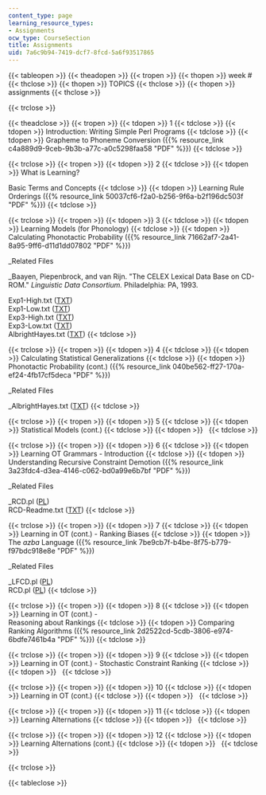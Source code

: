 ```yaml
---
content_type: page
learning_resource_types:
- Assignments
ocw_type: CourseSection
title: Assignments
uid: 7a6c9b94-7419-dcf7-8fcd-5a6f93517865
---
```


{{< tableopen >}}
{{< theadopen >}}
{{< tropen >}}
{{< thopen >}}
week #
{{< thclose >}}
{{< thopen >}}
TOPICS
{{< thclose >}}
{{< thopen >}}
assignments
{{< thclose >}}

{{< trclose >}}

{{< theadclose >}}
{{< tropen >}}
{{< tdopen >}}
1
{{< tdclose >}}
{{< tdopen >}}
Introduction: Writing Simple Perl Programs
{{< tdclose >}}
{{< tdopen >}}
Grapheme to Phoneme Conversion ({{% resource_link c4a889d9-9ceb-9b3b-a77c-a0c5298faa58 "PDF" %}})
{{< tdclose >}}

{{< trclose >}}
{{< tropen >}}
{{< tdopen >}}
2
{{< tdclose >}}
{{< tdopen >}}
What is Learning?  
  
Basic Terms and Concepts
{{< tdclose >}}
{{< tdopen >}}
Learning Rule Orderings ({{% resource_link 50037cf6-f2a0-b256-9f6a-b2f196dc503f "PDF" %}})
{{< tdclose >}}

{{< trclose >}}
{{< tropen >}}
{{< tdopen >}}
3
{{< tdclose >}}
{{< tdopen >}}
Learning Models (for Phonology)
{{< tdclose >}}
{{< tdopen >}}
Calculating Phonotactic Probability ({{% resource_link 71662af7-2a41-8a95-9ff6-d11d1dd07802 "PDF" %}})  
  
_Related Files  
  
_Baayen, Piepenbrock, and van Rijn. "The CELEX Lexical Data Base on CD-ROM." _Linguistic Data Consortium._ Philadelphia: PA, 1993.  
  
Exp1-High.txt ([TXT](/courses/linguistics-and-philosophy/24-964-topics-in-phonology-fall-2004/assignments/Exp1High.txt))  
Exp1-Low.txt ([TXT](/courses/linguistics-and-philosophy/24-964-topics-in-phonology-fall-2004/assignments/Exp1Low.txt))  
Exp3-High.txt ([TXT](/courses/linguistics-and-philosophy/24-964-topics-in-phonology-fall-2004/assignments/Exp3High.txt))  
Exp3-Low.txt ([TXT](/courses/linguistics-and-philosophy/24-964-topics-in-phonology-fall-2004/assignments/Exp3Low.txt))  
AlbrightHayes.txt ([TXT](/courses/linguistics-and-philosophy/24-964-topics-in-phonology-fall-2004/study-materials/AlbrightHayes.txt))
{{< tdclose >}}

{{< trclose >}}
{{< tropen >}}
{{< tdopen >}}
4
{{< tdclose >}}
{{< tdopen >}}
Calculating Statistical Generalizations
{{< tdclose >}}
{{< tdopen >}}
Phonotactic Probability (cont.) ({{% resource_link 040be562-ff27-170a-ef24-4fb17cf5deca "PDF" %}})  
  
_Related Files  
  
_AlbrightHayes.txt ([TXT](/courses/linguistics-and-philosophy/24-964-topics-in-phonology-fall-2004/study-materials/AlbrightHayes.txt))
{{< tdclose >}}

{{< trclose >}}
{{< tropen >}}
{{< tdopen >}}
5
{{< tdclose >}}
{{< tdopen >}}
Statistical Models (cont.)
{{< tdclose >}}
{{< tdopen >}}
 
{{< tdclose >}}

{{< trclose >}}
{{< tropen >}}
{{< tdopen >}}
6
{{< tdclose >}}
{{< tdopen >}}
Learning OT Grammars - Introduction
{{< tdclose >}}
{{< tdopen >}}
Understanding Recursive Constraint Demotion ({{% resource_link 3a23fdc4-d3ea-4146-c062-bd0a99e6b7bf "PDF" %}})  
  
_Related Files  
  
_RCD.pl ([PL](/courses/linguistics-and-philosophy/24-964-topics-in-phonology-fall-2004/study-materials/RCD.pl))  
RCD-Readme.txt ([TXT](/courses/linguistics-and-philosophy/24-964-topics-in-phonology-fall-2004/study-materials/RCDReadme.txt))
{{< tdclose >}}

{{< trclose >}}
{{< tropen >}}
{{< tdopen >}}
7
{{< tdclose >}}
{{< tdopen >}}
Learning in OT (cont.) - Ranking Biases
{{< tdclose >}}
{{< tdopen >}}
The _azba_ Language ({{% resource_link 7be9cb7f-b4be-8f75-b779-f97bdc918e8e "PDF" %}})  
  
_Related Files  
  
_LFCD.pl ([PL](/courses/linguistics-and-philosophy/24-964-topics-in-phonology-fall-2004/study-materials/LFCD.pl))  
RCD.pl ([PL](/courses/linguistics-and-philosophy/24-964-topics-in-phonology-fall-2004/study-materials/RCD.pl))
{{< tdclose >}}

{{< trclose >}}
{{< tropen >}}
{{< tdopen >}}
8
{{< tdclose >}}
{{< tdopen >}}
Learning in OT (cont.) -  
Reasoning about Rankings
{{< tdclose >}}
{{< tdopen >}}
Comparing Ranking Algorithms ({{% resource_link 2d2522cd-5cdb-3806-e974-6bdfe7461b4a "PDF" %}})
{{< tdclose >}}

{{< trclose >}}
{{< tropen >}}
{{< tdopen >}}
9
{{< tdclose >}}
{{< tdopen >}}
Learning in OT (cont.) - Stochastic Constraint Ranking
{{< tdclose >}}
{{< tdopen >}}
 
{{< tdclose >}}

{{< trclose >}}
{{< tropen >}}
{{< tdopen >}}
10
{{< tdclose >}}
{{< tdopen >}}
Learning in OT (cont.)
{{< tdclose >}}
{{< tdopen >}}
 
{{< tdclose >}}

{{< trclose >}}
{{< tropen >}}
{{< tdopen >}}
11
{{< tdclose >}}
{{< tdopen >}}
Learning Alternations
{{< tdclose >}}
{{< tdopen >}}
 
{{< tdclose >}}

{{< trclose >}}
{{< tropen >}}
{{< tdopen >}}
12
{{< tdclose >}}
{{< tdopen >}}
Learning Alternations (cont.)
{{< tdclose >}}
{{< tdopen >}}
 
{{< tdclose >}}

{{< trclose >}}

{{< tableclose >}}